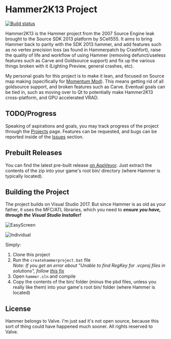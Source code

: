 # Hammer2K13 Project

[![Build status](https://ci.appveyor.com/api/projects/status/paaregcki0gur8r3?svg=true)](https://ci.appveyor.com/project/Gocnak/sdk-2013-hammer)

Hammer2K13 is the Hammer project from the 2007 Source Engine leak brought to the Source SDK 2013 platform by SCell555. It aims to bring Hammer back to parity with the SDK 2013 hammer, and add features such as no vertex precision loss (as found in Hammerpatch by Crashfort), raise the quality of life and workflow of using Hammer (removing defunct/useless features such as Carve and Goldsource support) and fix up the various things broken with it (Lighting Preview, general crashes, etc).

My personal goals for this project is to make it lean, and focused on Source map making (specifically for [Momentum Mod](https://github.com/momentum-mod/game)). This means getting rid of all goldsource support, and broken features such as Carve. Eventual goals can be tied in, such as moving over to Qt to potentially make Hammer2K13 cross-platform, and GPU accelerated VRAD.

## TODO/Progress

Speaking of aspirations and goals, you may track progress of the project through the [Projects](https://github.com/Gocnak/sdk-2013-hammer/projects/1) page. Features can be requested, and bugs can be reported inside of the [Issues](https://github.com/Gocnak/sdk-2013-hammer/issues) section.

## Prebuilt Releases

You can find the latest pre-built release [on AppVeyor](https://ci.appveyor.com/project/Gocnak/sdk-2013-hammer/build/artifacts). Just extract the contents of the zip into your game's root bin/ directory (where Hammer is typically located).

## Building the Project

The project builds on Visual Studio 2017. But since Hammer is as old as your father, it uses the MFC/ATL libraries, which you need to ***ensure you have, through the Visual Studio Installer!***

![EasyScreen](https://i.imgur.com/hzchUOF.png)

![Individual](https://i.imgur.com/YMz9wpB.png)

Simply: 

1. Clone this project
2. Run the `createhammerproject.bat` file  
*Note: If you get an error about "Unable to find RegKey for .vcproj files in solutions", follow [this fix](https://developer.valvesoftware.com/wiki/Source_SDK_2013#Unable_to_find_RegKey_for_.vcproj_files_in_solutions_.28Windows.29)*
3. Open `hammer.sln` and compile
4. Copy the contents of the bin/ folder (minus the pbd files, unless you really like them) into your game's root bin/ folder (where Hammer is located)

## License

Hammer belongs to Valve. I'm just sad it's not open source, because this sort of thing could have happened much sooner. All rights reserved to Valve.